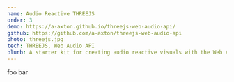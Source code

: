 ```yaml
---
name: Audio Reactive THREEJS
order: 3
demo: https://a-axton.github.io/threejs-web-audio-api/
github: https://github.com/a-axton/threejs-web-audio-api
photo: threejs.jpg
tech: THREEJS, Web Audio API
blurb: A starter kit for creating audio reactive visuals with the Web Audio API & THREEJS. It's essentially a wrapper around request animation frame that supplies data for volume level, beat, waveform and frequency. I plan to create a library agnostic version of this so it can be used with other render engines.
---
```

foo bar
